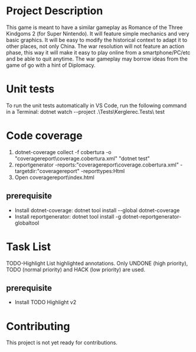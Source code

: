 # Project Description

This game is meant to have a similar gameplay as Romance of the Three Kindgoms 2 (for Super Nintendo). It will feature simple mechanics and very basic graphics. It will be easy to modify the historical context to adapt it to other places, not only China. The war resolution will not feature an action phase, this way it will make it easy to play online from a smartphone/PC/etc and be able to quit anytime. The war gameplay may borrow ideas from the game of go with a hint of Diplomacy.

# Unit tests
To run the unit tests automatically in VS Code, run the following command in a Terminal: dotnet watch --project .\Tests\Kerglerec.Tests\ test

# Code coverage
1. dotnet-coverage collect -f cobertura -o "coveragereport\coverage.cobertura.xml" "dotnet test"
2. reportgenerator -reports:"coveragereport\coverage.cobertura.xml" -targetdir:"coveragereport" -reporttypes:Html
3. Open coveragereport\index.html
## prerequisite
- Install dotnet-coverage: dotnet tool install --global dotnet-coverage
- Install reportgenerator: dotnet tool install -g dotnet-reportgenerator-globaltool

# Task List
TODO-Highlight List highlighted annotations.
Only UNDONE (high priority), TODO (normal priority) and HACK (low priority) are used.
## prerequisite
- Install TODO Highlight v2

# Contributing
This project is not yet ready for contributions.
